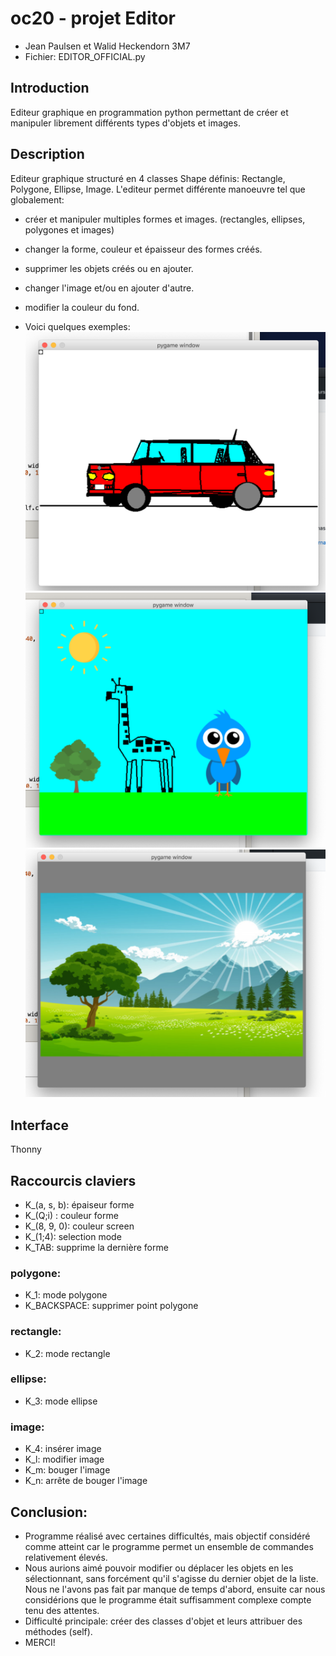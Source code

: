 # oc20 - projet Editor
- Jean Paulsen et Walid Heckendorn 3M7
- Fichier: EDITOR_OFFICIAL.py

## Introduction

Editeur graphique en programmation python permettant de créer et manipuler librement différents types d'objets et images. 

## Description
Editeur graphique structuré en 4 classes Shape définis: Rectangle, Polygone, Ellipse, Image.
L'editeur permet différente manoeuvre tel que globalement:

- créer et manipuler multiples formes et images. (rectangles, ellipses, polygones et images)
- changer la forme, couleur et épaisseur des formes créés.
- supprimer les objets créés ou en ajouter.
- changer l'image et/ou en ajouter d'autre.
- modifier la couleur du fond.

- Voici quelques exemples:
![Below sleeping surface](img/redcar.jpeg)
![Below sleeping surface](img/savanne.jpeg)
![Below sleeping surface](img/paysage.jpeg)
## Interface
Thonny 

## Raccourcis claviers
- K_(a, s, b): épaiseur forme
- K_(Q;i) : couleur forme
- K_(8, 9, 0): couleur screen
- K_(1;4): selection mode
- K_TAB: supprime la dernière forme
### polygone: 
- K_1: mode polygone
- K_BACKSPACE: supprimer point polygone
### rectangle:
- K_2: mode rectangle
### ellipse:
- K_3: mode ellipse
### image:
- K_4: insérer image
- K_l: modifier image
- K_m: bouger l'image
- K_n: arrête de bouger l'image

## Conclusion:
- Programme réalisé avec certaines difficultés, mais objectif considéré comme atteint car le programme 
permet un ensemble de commandes relativement élevés. 
- Nous aurions aimé pouvoir modifier ou déplacer les objets en les sélectionnant, sans forcément qu'il
s'agisse du dernier objet de la liste. Nous ne l'avons pas fait par manque de temps d'abord, ensuite 
car nous considérions que le programme était suffisamment complexe compte tenu des attentes.
- Difficulté principale: créer des classes d'objet et leurs attribuer des méthodes (self).
- MERCI!

